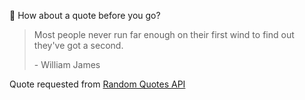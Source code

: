 📣 How about a quote before you go?

> Most people never run far enough on their first wind to find out they've got a second.
>
> <p>- William James</p>

Quote requested from [Random Quotes API](https://github.com/lukePeavey/quotable)
